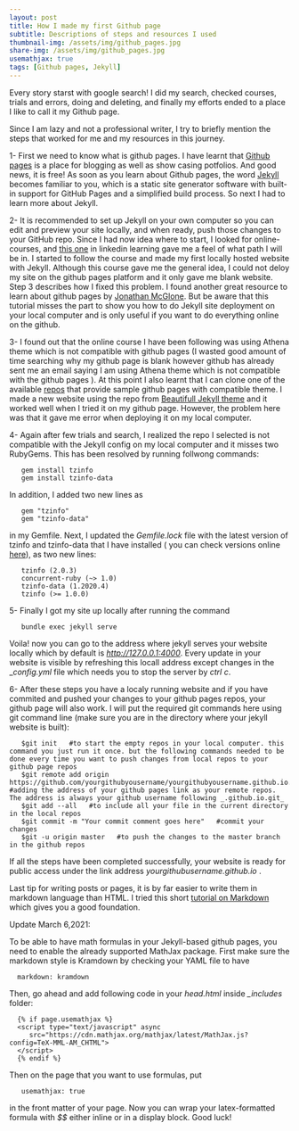 ```yaml
---
layout: post
title: How I made my first Github page
subtitle: Descriptions of steps and resources I used
thumbnail-img: /assets/img/github_pages.jpg
share-img: /assets/img/github_pages.jpg
usemathjax: true
tags: [Github pages, Jekyll]
---
```


Every story starst with google search!
I did my search, checked courses, trials and errors, doing and deleting, and finally my efforts ended to a place I like to call it my Github page.

Since I am lazy and not a professional writer, I try to briefly mention the steps that worked for me and my resources in this journey.

1- First we need to know what is github pages. I have learnt that [Github pages](https://docs.github.com/en/free-pro-team@latest/github/working-with-github-pages/about-github-pages) is a place for blogging as well as show casing potfolios. And good news, it is free!
As soon as you learn about Github pages, the word [Jekyll](https://docs.github.com/en/free-pro-team@latest/github/working-with-github-pages/about-github-pages-and-jekyll) becomes familiar to you, which is a static site generator software with built-in support for GitHub Pages and a simplified build process. So next I had to learn more about Jekyll.

2- It is recommended to set up Jekyll on your own computer so you can edit and preview your site locally, and when ready, push those changes to your GitHub repo. Since I had now idea where to start, I looked for online-courses, and [this one](https://www.lynda.com/GitHub-tutorials/Learning-Static-Site-Building-Jekyll/761964-2.html) in linkedin learning gave me a feel of what path I will be in. I started to follow the course and made my first locally hosted website with Jekyll. Although this course gave me the general idea, I could not deloy my site on the github pages platform and it only gave me blank website. Step 3 describes how I fixed this problem. I found another great resource to learn about github pages by [Jonathan McGlone](http://jmcglone.com/guides/github-pages/). But be aware that this tutorial misses the part to show you how to do Jekyll site deployment on your local computer and is only useful if you want to do everything online on the github.

3- I found out that the online course I have been following was using Athena theme which is not compatible with github pages (I wasted good amount of time searching why my github page is blank however github has already sent me an email saying I am using Athena theme which is not compatible with the github pages ). At this point I also learnt that I can clone one of the available [repos](https://github.com/topics/jekyll-theme) that provide sample github pages with compatible theme. I made a new website using the repo from [Beautifull Jekyll theme](https://github.com/daattali/beautiful-jekyll) and it worked well when I tried it on my github page. However, the problem here was that it gave me error when deploying it on my local computer.

4- Again after few trials and search, I realized the repo I selected is not compatible with the Jekyll config on my local computer and it misses two RubyGems. This has been resolved by running follwong commands:
 ~~~
    gem install tzinfo
    gem install tzinfo-data
 ~~~
 In addition, I added two new lines as
 ~~~
    gem "tzinfo"
    gem "tzinfo-data"
 ~~~ 
 in my Gemfile. Next, I updated the _Gemfile.lock_ file with the latest version of tzinfo and tzinfo-data that I have installed ( you can check versions online [here](https://rubygems.org/search?utf8=%E2%9C%93&query=tzinfo)), as two new lines:
 ~~~
    tzinfo (2.0.3)
    concurrent-ruby (~> 1.0)
    tzinfo-data (1.2020.4)
    tzinfo (>= 1.0.0)
 ~~~

5- Finally I got my site up locally after running the command 
 ~~~
    bundle exec jekyll serve
 ~~~
 Voila! now you can go to the address where jekyll serves your website locally which by default is _http://127.0.0.1:4000_. Every update in your website is visible by refreshing this locall address except changes in the __config.yml_ file which needs you to stop the server by _ctrl c_.

6- After these steps you have a localy running website and if you have commited and pushed your changes to your github pages repos, your github page will also work. I will put the required git commands here using git command line (make sure you are in the directory where your jekyll website is built):
 ~~~
    $git init   #to start the empty repos in your local computer. this command you just run it once. but the following commands needed to be done every time you want to push changes from local repos to your github page repos
    $git remote add origin https://github.com/yourgithubyousername/yourgithubyousername.github.io.git   #adding the address of your github pages link as your remote repos. The address is always your github username following _.github.io.git_
    $git add --all   #to include all your file in the current directory in the local repos
    $git commit -m "Your commit comment goes here"   #commit your changes
    $git -u origin master   #to push the changes to the master branch in the github repos
 ~~~
 If all the steps have been completed successfully, your website is ready for public access under the link address _yourgithubusername.github.io_ .

Last tip for writing posts or pages, it is by far easier to write them in markdown language than HTML. I tried this short [tutorial on Markdown](https://www.markdowntutorial.com/) which gives you a good foundation.

Update March 6,2021:

To be able to have math formulas in your Jekyll-based github pages, you need to enable the already supported MathJax package. First make sure the markdown style is Kramdown by checking your YAML file to have 

      markdown: kramdown


Then, go ahead and add following code in your _head.html_ inside *_includes* folder:

      {% if page.usemathjax %}
      <script type="text/javascript" async
         src="https://cdn.mathjax.org/mathjax/latest/MathJax.js?config=TeX-MML-AM_CHTML">
      </script>
      {% endif %}

Then on the page that you want to use formulas, put

       usemathjax: true 
       
in the front matter of your page. Now you can wrap your latex-formatted formula with _$$_ either inline or in a display block. Good luck!





